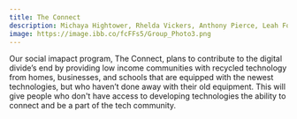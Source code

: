 ```yaml
---
title: The Connect
description: Michaya Hightower, Rhelda Vickers, Anthony Pierce, Leah Fontenot, Jamarc Hurd
image: https://image.ibb.co/fcFFs5/Group_Photo3.png
---
```


<p>Our social imapact program, The Connect, plans to contribute to the digital divide’s end by providing low income communities with recycled technology from homes, businesses, and schools that are equipped with the newest technologies, but who haven’t done away with their old equipment. This will give people who don't have access to developing technologies the ability to connect and be a part of the tech community. 
</p>
